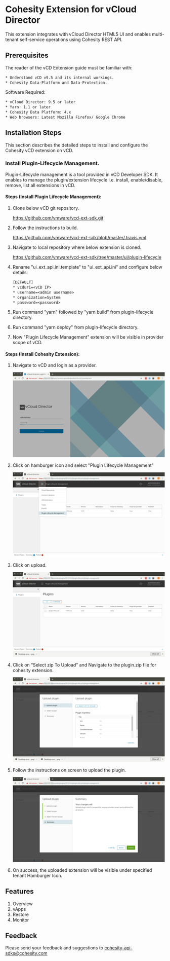 # Cohesity Extension for vCloud Director

This extension integrates with vCloud Director HTML5 UI and enables multi-tenant self-service operations using Cohesity REST API.

## Prerequisites

The reader of the vCD Extension guide must be familiar with:

    * Understand vCD v9.5 and its internal workings.
    * Cohesity Data-Platform and Data-Protection.

Software Required:

    * vCloud Director: 9.5 or later
    * Yarn: 1.1 or later
    * Cohesity Data Platform: 4.x
    * Web browsers: Latest Mozilla Firefox/ Google Chrome

## Installation Steps

This section describes the detailed steps to install and configure the Cohesity vCD extension on vCD.

### Install Plugin-Lifecycle Management.

Plugin-Lifecycle management is a tool provided in vCD Developer SDK. It enables to manage the plugin/extension lifecycle i.e. install, enable/disable, remove, list all extensions in vCD.

#### Steps (Install Plugin Lifecycle Management):

1) Clone below vCD git repository. 

    https://github.com/vmware/vcd-ext-sdk.git

2) Follow the instructions to build.

    https://github.com/vmware/vcd-ext-sdk/blob/master/.travis.yml

3) Navigate to local repository where below extension is cloned.

    https://github.com/vmware/vcd-ext-sdk/tree/master/ui/plugin-lifecycle

4) Rename "ui_ext_api.ini.template" to "ui_ext_api.ini" and configure below details:

    ```
    [DEFAULT]
    * vcduri=<vCD IP>
    * username=<admin username>
    * organization=System
    * password=<password>
    ```
    
5) Run command "yarn" followed by "yarn build" from plugin-lifecycle directory.

6) Run command "yarn deploy" from plugin-lifecycle directory.

7) Now "Plugin Lifecycle Management" extension will be visible in provider scope of vCD.


#### Steps (Install Cohesity Extension):

1) Navigate to vCD and login as a provider.
	
    ![alt-text](/documentation/images/image5.png)

2) Click on hamburger icon and select "Plugin Lifecycle Management"

    ![alt-text](/documentation/images/image6.png)

3) Click on upload.

    ![alt-text](/documentation/images/image7.png)

4) Click on “Select zip To Upload” and Navigate to the plugin.zip file for cohesity extension.

    ![alt-text](/documentation/images/image8.png)

5) Follow the instructions on screen to upload the plugin.

    ![alt-text](/documentation/images/image9.png)

6) On success, the uploaded extension will be visible under specified tenant Hamburger Icon.

## Features

1) Overview
2) vApps
3) Restore
4) Monitor


## Feedback
Please send your feedback and suggestions to cohesity-api-sdks@cohesity.com
